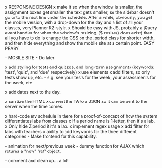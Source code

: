 x RESPONSIVE DESIGN
	x make it so when the window is smaller, the assignment boxes get smaller, the text gets smaller, so the sidebar doesn't go onto the next line under the schedule. After a while, obviously, you get the mobile version, with a drop-down for the day and a list of all your classes, very Planner R2-style.
	x Should be easy with JS, probably a jQuery event handler for when the window's resizing, ($.resize() does exist) then all you have to do is change the CSS on the .period class for shorter width, and then hide everything and show the mobile site at a certain point. EASY PEASY

\- MOBILE SITE
	\- Do later

x add styling for tests and quizzes, and long-term assignments (keywords: 'test', 'quiz', and 'due', respectively)
	x use <span> elements
x add filters, so only tests show up, etc.
	\- e.g. see your tests for the week, your assessments for the week, etc.

x add dates next to the day.

x sanitize the HTML
x convert the TA to a JSON so it can be sent to the server when the time comes.


x hard-code my schedule in there for a proof-of-concept of how the system differentiates labs from classes
	x If a period name is 1-letter, then it's a lab.
	x Only hide Z period if it's a lab.
	x implement regex usage
	x add filter for labs with teachers
x ability to add keywords for the three different categories
	\- Make frontend for this capability.

\- animation for next/previous week
	\- dummy function for AJAX which returns a "new" 'ref' object.

\- comment and clean up… a lot!